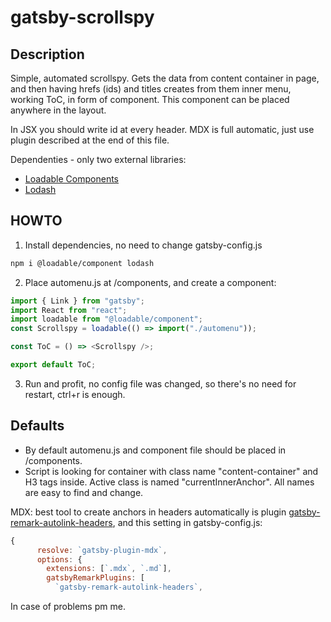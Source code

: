 # gatsby-scrollspy

## Description

Simple, automated scrollspy. Gets the data from content container in page, and then having hrefs (ids) and titles creates from them inner menu, working ToC, in form of component. This component can be placed anywhere in the layout.

In JSX you should write id at every header. MDX is full automatic, just use plugin described at the end of this file.

Dependenties - only two external libraries:

- [Loadable Components](https://loadable-components.com)
- [Lodash](https://lodash.com)

## HOWTO

1. Install dependencies, no need to change gatsby-config.js

```bash
npm i @loadable/component lodash
```

2. Place automenu.js at /components, and create a component:

```javascript
import { Link } from "gatsby";
import React from "react";
import loadable from "@loadable/component";
const Scrollspy = loadable(() => import("./automenu"));

const ToC = () => <Scrollspy />;

export default ToC;
```

3. Run and profit, no config file was changed, so there's no need for restart, ctrl+r is enough.

## Defaults

- By default automenu.js and component file should be placed in /components.
- Script is looking for container with class name "content-container" and H3 tags inside. Active class is named "currentInnerAnchor". All names are easy to find and change.

MDX: best tool to create anchors in headers automatically is plugin [gatsby-remark-autolink-headers](https://www.gatsbyjs.org/packages/gatsby-remark-autolink-headers/), and this setting in gatsby-config.js:

```javascript
{
      resolve: `gatsby-plugin-mdx`,
      options: {
        extensions: [`.mdx`, `.md`],
        gatsbyRemarkPlugins: [
          `gatsby-remark-autolink-headers`,
```

In case of problems pm me.
